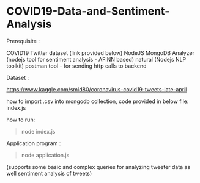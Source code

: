 # COVID19-Data-and-Sentiment-Analysis

Prerequisite :

COVID19 Twitter dataset (link provided below)
NodeJS
MongoDB
Analyzer (nodejs tool for sentiment analysis - AFINN based)
natural (Nodejs NLP toolkit)
postman tool - for sending http calls to backend


Dataset :

https://www.kaggle.com/smid80/coronavirus-covid19-tweets-late-april

how to import .csv into mongodb collection, code provided in below file:
index.js

how to run:
> node index.js 


Application program :

> node application.js

(supports some basic and complex queries for analyzing tweeter data as well sentiment analysis of tweets)
